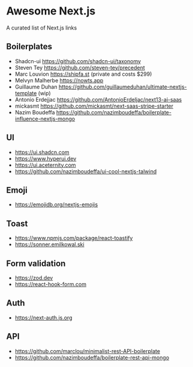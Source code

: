 # Awesome Next.js

A curated list of Next.js links

## Boilerplates

* Shadcn-ui https://github.com/shadcn-ui/taxonomy
* Steven Tey https://github.com/steven-tey/precedent
* Marc Louvion https://shipfa.st (private and costs $299)
* Melvyn Malherbe https://nowts.app
* Guillaume Duhan https://github.com/guillaumeduhan/ultimate-nextjs-template (wip)
* Antonio Erdejjac https://github.com/AntonioErdeljac/next13-ai-saas
* mickasmt https://github.com/mickasmt/next-saas-stripe-starter
* Nazim Boudeffa https://github.com/nazimboudeffa/boilerplate-influence-nextjs-mongo

## UI

- https://ui.shadcn.com
- https://www.hyperui.dev
- https://ui.aceternity.com
- https://github.com/nazimboudeffa/ui-cool-nextjs-talwind

## Emoji

- https://emojidb.org/nextjs-emojis

## Toast

- https://www.npmjs.com/package/react-toastify
- https://sonner.emilkowal.ski

## Form validation

- https://zod.dev
- https://react-hook-form.com

## Auth

- https://next-auth.js.org

## API

- https://github.com/marclou/minimalist-rest-API-boilerplate
- https://github.com/nazimboudeffa/boilerplate-rest-api-mongo
